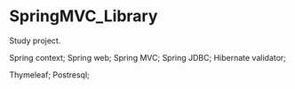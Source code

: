 # SpringMVC_Library
Study project.

Spring context;
Spring web;
Spring MVC;
Spring JDBC;
Hibernate validator;

Thymeleaf; Postresql;
